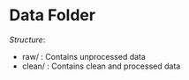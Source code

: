 # Data Folder

*Structure*:
* raw/ : Contains unprocessed data
* clean/ : Contains clean and processed data